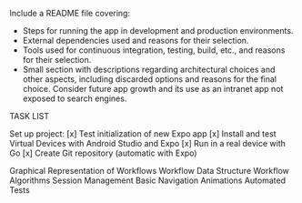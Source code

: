 Include a README file covering:

- Steps for running the app in development and production environments.
- External dependencies used and reasons for their selection.
- Tools used for continuous integration, testing, build, etc., and reasons for their selection.
- Small section with descriptions regarding architectural choices and other aspects, including discarded options and reasons for the final choice. Consider future app growth and its use as an intranet app not exposed to search engines.

TASK LIST

Set up project:
[x] Test initialization of new Expo app
[x] Install and test Virtual Devices with Android Studio and Expo
[x] Run in a real device with Go
[x] Create Git repository (automatic with Expo)

Graphical Representation of Workflows
Workflow Data Structure
Workflow Algorithms
Session Management
Basic Navigation
Animations
Automated Tests
